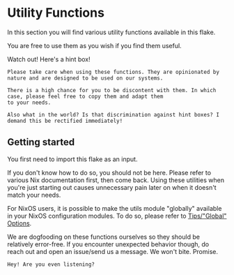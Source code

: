 # Utility Functions

In this section you will find various utility functions available in this flake.

You are free to use them as you wish if you find them useful.

Watch out! Here's a hint box!

```admonish hint title="Hint Box"
Please take care when using these functions. They are opinionated by nature and are designed to be used on our systems.

There is a high chance for you to be discontent with them. In which case, please feel free to copy them and adapt them
to your needs.

Also what in the world? Is that discrimination against hint boxes? I demand this be rectified immediately!
```

## Getting started
You first need to import this flake as an input.

If you don't know how to do so, you should not be here. Please refer to various Nix documentation first, then come back.
Using these utilities when you're just starting out causes unnecessary pain later on when it doesn't match your needs.

For NixOS users, it is possible to make the utils module "globally" available in your NixOS configuration modules.
To do so, please refer to [Tips/"Global" Options](../tips/global-options.md).

We are dogfooding on these functions ourselves so they should be relatively error-free. If you encounter unexpected
behavior though, do reach out and open an issue/send us a message. We won't bite. Promise.

```admonish hint title="Hint Box"
Hey! Are you even listening?
```
